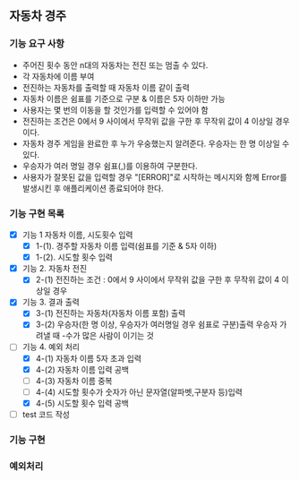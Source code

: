 ## 자동차 경주

### 기능 요구 사항

- 주어진 횟수 동안 n대의 자동차는 전진 또는 멈출 수 있다.
- 각 자동차에 이름 부여
- 전진하는 자동차를 출력할 때 자동차 이름 같이 출력
- 자동차 이름은 쉼표를 기준으로 구분 & 이름은 5자 이하만 가능
- 사용자는 몇 번의 이동을 할 것인가를 입력할 수 있어야 함
- 전진하는 조건은 0에서 9 사이에서 무작위 값을 구한 후 무작위 값이 4 이상일 경우이다.
- 자동차 경주 게임을 완료한 후 누가 우숭했는지 알려준다. 우승자는 한 명 이상일 수 있다.
- 우승자가 여러 명일 경우 쉼표(,)를 이용하여 구분한다.
- 사용자가 잘못된 값을 입력할 경우 "[ERROR]"로 시작하는 메시지와 함께 Error를 발생시킨 후 애플리케이션 종료되어야 한다.

### 기능 구현 목록

- [x] 기능 1 자동차 이름, 시도횟수 입력
  - [x] 1-(1). 경주할 자동차 이름 입력(쉼표를 기준 & 5자 이하)
  - [x] 1-(2). 시도할 횟수 입력
- [x] 기능 2. 자동차 전진
  - [x] 2-(1) 전진하는 조건 : 0에서 9 사이에서 무작위 값을 구한 후 무작위 값이 4 이상일 경우
- [x] 기능 3. 결과 출력
  - [x] 3-(1) 전진하는 자동차(자동차 이름 포함) 출력
  - [x] 3-(2) 우승자(한 명 이상, 우승자가 여러명일 경우 쉼표로 구분)출력
    우승자 가려낼 때 -수가 많은 사람이 이기는 것 
- [ ] 기능 4. 예외 처리
  - [x] 4-(1) 자동차 이름 5자 초과 입력
  - [x] 4-(2) 자동차 이름 입력 공백
  - [ ] 4-(3) 자동차 이름 중복
  - [ ] 4-(4) 시도할 횟수가 숫자가 아닌 문자열(알파벳,구분자 등)입력
  - [x] 4-(5) 시도할 횟수 입력 공백
- [ ] test 코드 작성

### 기능 구현

### 예외처리
